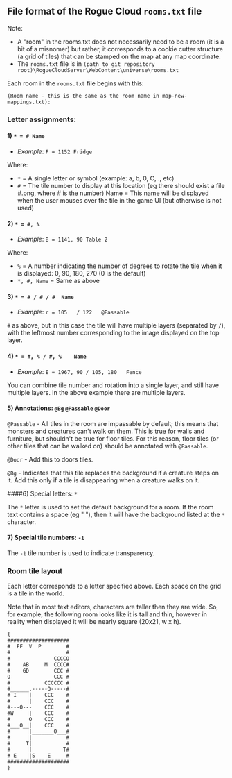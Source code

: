 ## File format of the Rogue Cloud `rooms.txt` file

Note:
- A "room" in the rooms.txt does not necessarily need to be a room (it is a bit of a misnomer) but rather, it corresponds to a cookie cutter structure (a grid of tiles) that can be stamped on the map at any map coordinate.
- The `rooms.txt` file is in `(path to git repository root)\RogueCloudServer\WebContent\universe\rooms.txt`

Each room in the `rooms.txt` file begins with this:
```
(Room name - this is the same as the room name in map-new-mappings.txt):
```


### Letter assignments:

#### 1) `* = # Name`

* *Example*: `F = 1152 Fridge`

Where:
* `*` = A single letter or symbol (example: a, b, 0, C, ., etc)
* `#` = The tile number to display at this location (eg there should exist a file #.png, where # is the number)
Name = This name will be displayed when the user mouses over the tile in the game UI (but otherwise is not used)

#### 2) `* = #, %`

* *Example*: `B = 1141, 90 Table 2`

Where:
* `%` = A number indicating the number of degrees to rotate the tile when it is displayed: 0, 90, 180, 270 (0 is the default)
* `*, #, Name` = Same as above

#### 3) `* = # / # / #  Name`

* *Example*: `r = 105	/ 122	@Passable`

`#` as above, but in this case the tile will have multiple layers (separated by `/`), with the leftmost number corresponding to the image displayed on the top layer.

#### 4) `* = #, % / #, %	Name`

* *Example*: `E = 1967, 90 / 105, 180 	Fence`

You can combine tile number and rotation into a single layer, and still have multiple layers. In the above example there are multiple layers.

#### 5) Annotations: `@Bg` 	`@Passable` `@Door`

`@Passable` - All tiles in the room are impassable by default; this means that monsters and creatures can't walk on them. This is true for walls and furniture, but shouldn't be true for floor tiles. For this reason, floor tiles (or other tiles that can be walked on) should be annotated with `@Passable`.

`@Door` - Add this to doors tiles.

`@Bg` - Indicates that this tile replaces the background if a creature steps on it. Add this only if a tile is disappearing when a creature walks on it.

####6) Special letters: `*`

The `*` letter is used to set the default background for a room. If the room text contains a space (eg " "), then it will have the background listed at the `*` character.

#### 7) Special tile numbers: `-1`

The `-1` tile number is used to indicate transparency. 


### Room tile layout

Each letter corresponds to a letter specified above. Each space on the grid is a tile in the world. 

Note that in most text editors, characters are taller then they are wide. So, for example, the following room looks like it is tall and thin, however in reality when displayed it will be nearly square (20x21, w x h).

```
{ 
####################
#  FF  V  P        #
#                  #
#              CCCCO
#    AB     M  CCCC#
#    GD        CCC #
O              CCC #
#           CCCCCC #
#______.-----O-----#
# I    |    CCC    #
#      |    CCC    #
#---O---    CCC    #
#W     |    CCC    #
#      O    CCC    #
#___O__|    CCC    #
#      |_______O___#
#      |           #
#     T|           #
#      |          T#
# E    |S    E     #
####################
}
```
